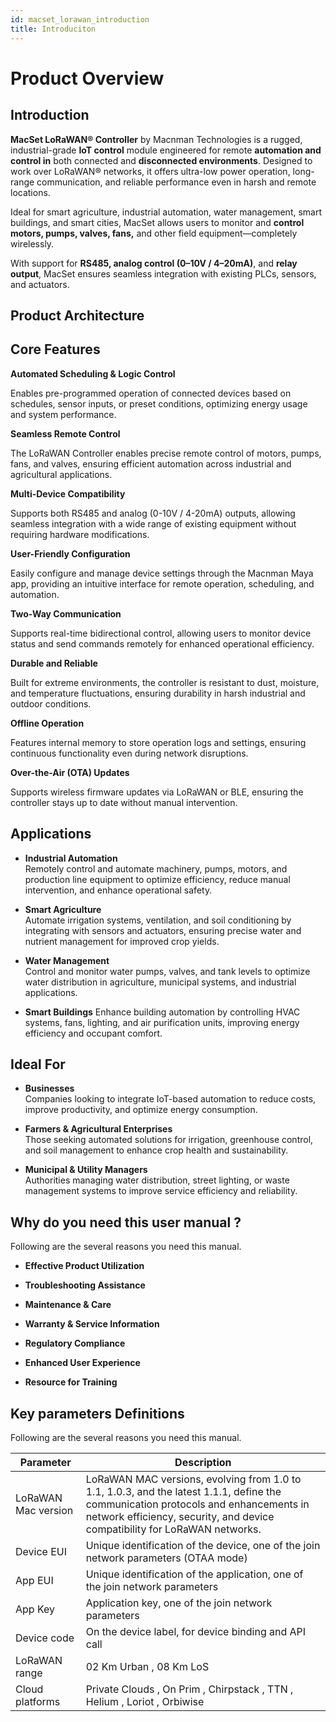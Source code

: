 ```yaml
---
id: macset_lorawan_introduction
title: Introduciton
---
```


# Product Overview

## Introduction

**MacSet LoRaWAN® Controller** by Macnman Technologies is a rugged, industrial-grade **IoT control** module engineered for remote **automation and control in** both connected and **disconnected environments**. Designed to work over LoRaWAN® networks, it offers ultra-low power operation, long-range communication, and reliable performance even in harsh and remote locations.

Ideal for smart agriculture, industrial automation, water management, smart buildings, and smart cities, MacSet allows users to monitor and **control motors, pumps, valves, fans,** and other field equipment—completely wirelessly.

With support for **RS485, analog control (0–10V / 4–20mA)**, and **relay output**, MacSet ensures seamless integration with existing PLCs, sensors, and actuators.


## Product Architecture


## Core Features

<div className="reusable-feature-grid">
  <div className="reusable-feature-card">
    <strong>Automated Scheduling & Logic Control</strong>
    <p>Enables pre-programmed operation of connected devices based on schedules, sensor inputs, or preset 
      conditions, optimizing energy usage and system performance.</p>
  </div>
  <div className="reusable-feature-card">
    <strong>Seamless Remote Control</strong>
    <p>The LoRaWAN Controller enables precise remote control of motors, pumps, fans, and valves, ensuring 
efficient automation across industrial and agricultural applications.</p>
  </div>
  <div className="reusable-feature-card">
    <strong>Multi-Device Compatibility</strong> 
    <p>Supports both RS485 and analog (0-10V / 4-20mA) outputs, allowing seamless integration with a wide range of 
      existing equipment without requiring hardware modifications.</p>
  </div>
  <div className="reusable-feature-card">
    <strong>User-Friendly Configuration</strong>
    <p>Easily configure and manage device settings through the Macnman Maya app, providing an intuitive interface 
      for remote operation, scheduling, and automation.</p>
  </div>
  <div className="reusable-feature-card">
    <strong>Two-Way Communication</strong>
    <p>Supports real-time bidirectional control, allowing users to monitor device status and send commands 
    remotely for enhanced operational efficiency.</p>
  </div>
  <div className="reusable-feature-card">
    <strong>Durable and Reliable</strong>
    <p>Built for extreme environments, the controller is resistant to dust, moisture, and temperature fluctuations, 
    ensuring durability in harsh industrial and outdoor conditions.</p>
  </div>
    <div className="reusable-feature-card">
    <strong>Offline Operation</strong>
    <p>Features internal memory to store operation logs and settings, ensuring continuous functionality even during
network disruptions.</p>
    </div>
        <div className="reusable-feature-card">
    <strong>Over-the-Air (OTA) Updates</strong>
    <p>Supports wireless firmware updates via LoRaWAN or BLE, ensuring the controller stays up to date without 
    manual intervention.</p>
    </div>
    
</div>


## Applications

- **Industrial Automation**  
  Remotely control and automate machinery, pumps, motors, and production line equipment to optimize 
  efficiency, reduce manual intervention, and enhance operational safety.

- **Smart Agriculture**  
  Automate irrigation systems, ventilation, and soil conditioning by integrating with sensors and actuators, 
  ensuring precise water and nutrient management for improved crop yields.

- **Water Management**  
  Control and monitor water pumps, valves, and tank levels to optimize water distribution in agriculture, municipal 
  systems, and industrial applications.


- **Smart Buildings**
  Enhance building automation by controlling HVAC systems, fans, lighting, and air purification units, improving 
  energy efficiency and occupant comfort.


## Ideal For

- **Businesses**  
  Companies looking to integrate IoT-based automation to reduce costs, improve productivity, and optimize 
energy consumption.

- **Farmers & Agricultural Enterprises**  
  Those seeking automated solutions for irrigation, greenhouse control, and soil management to enhance crop 
health and sustainability.

- **Municipal & Utility Managers**  
Authorities managing water distribution, street lighting, or waste management systems to improve service 
efficiency and reliability.



## Why do you need this user manual ?

Following are the several reasons you need this manual.

- **Effective Product Utilization** 

- **Troubleshooting Assistance** 

- **Maintenance & Care** 

- **Warranty & Service Information** 

- **Regulatory Compliance** 

- **Enhanced User Experience** 

- **Resource for Training** 



## Key parameters Definitions

Following are the several reasons you need this manual.

<table className="parameter-table">
  <thead>
    <tr>
      <th>Parameter</th>
      <th>Description</th>
    </tr>
  </thead>
  <tbody>
    <tr>
      <td>LoRaWAN Mac version</td>
      <td>LoRaWAN MAC versions, evolving from 1.0 to 1.1, 1.0.3, and the latest 1.1.1, define the communication protocols and enhancements in network efficiency, security, and device compatibility for LoRaWAN networks.</td>
    </tr>
    <tr>
      <td>Device EUI</td>
      <td>Unique identification of the device, one of the join network parameters (OTAA mode)</td>
    </tr>
    <tr>
      <td>App EUI</td>
      <td>Unique identification of the application, one of the join network parameters</td>
    </tr>
     <tr>
      <td>App Key</td>
      <td>Application key, one of the join network parameters</td>
    </tr>
     <tr>
      <td>Device code</td>
      <td>On the device label, for device binding and API call</td>
    </tr>
      <tr>
      <td>LoRaWAN range</td>
      <td>02 Km Urban , 08 Km LoS </td>
    </tr>
      <tr>
      <td>Cloud platforms</td>
      <td> Private Clouds , On Prim , Chirpstack , TTN , Helium , Loriot , Orbiwise </td>
    </tr>
  </tbody>
</table>
